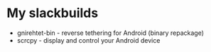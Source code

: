 # My slackbuilds

- gnirehtet-bin - reverse tethering for Android (binary repackage)
- scrcpy - display and control your Android device
